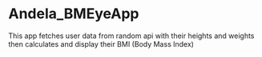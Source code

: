 # Andela_BMEyeApp
This app fetches user data from random api with their heights and weights then calculates and display their BMI (Body Mass Index)
